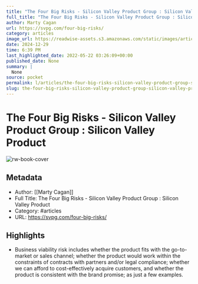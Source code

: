 ```yaml
---
title: "The Four Big Risks - Silicon Valley Product Group : Silicon Valley Product"
full_title: "The Four Big Risks - Silicon Valley Product Group : Silicon Valley Product"
author: Marty Cagan
url: https://svpg.com/four-big-risks/
category: articles
image_url: https://readwise-assets.s3.amazonaws.com/static/images/article0.00998d930354.png
date: 2024-12-29
time: 6:39 PM
last_highlighted_date: 2022-05-22 03:26:09+00:00
published_date: None
summary: |
  None
source: pocket
permalink: l/articles/the-four-big-risks-silicon-valley-product-group-silicon-valley-product
slug: the-four-big-risks-silicon-valley-product-group-silicon-valley-product
---
```

# The Four Big Risks - Silicon Valley Product Group : Silicon Valley Product

![rw-book-cover](https://readwise-assets.s3.amazonaws.com/static/images/article0.00998d930354.png)

## Metadata
- Author: [[Marty Cagan]]
- Full Title: The Four Big Risks - Silicon Valley Product Group : Silicon Valley Product
- Category: #articles
- URL: https://svpg.com/four-big-risks/

## Highlights
- Business viability risk includes whether the product fits with the go-to-market or sales channel; whether the product would work within the constraints of contracts with partners and/or legal compliance; whether we can afford to cost-effectively acquire customers, and whether the product is consistent with the brand promise; as just a few examples.


